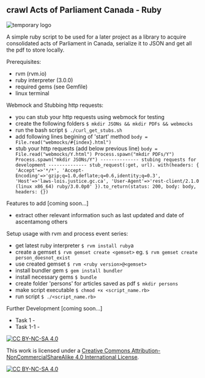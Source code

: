 ## crawl Acts of Parliament Canada - Ruby
![temporary logo](https://bt-strike.s3-us-west-2.amazonaws.com/images/ruby.gif "bt-strike temporary logo")

A simple ruby script to be used for a later project as a library to acquire consolidated acts of Parliament in Canada, serialize it to JSON and get all the pdf to store locally.

Prerequisites:
* rvm (rvm.io)
* ruby interpreter (3.0.0)
* required gems (see Gemfile)
* linux terminal

Webmock and Stubbing http requests:
* you can stub your http requests using webmock for testing
* create the following folders `$ mkdir JSONs && mkdir PDFs && webmocks`
* run the bash script `$ ./curl_get_stubs.sh`
* add following lines begining of 'start' method `body = File.read("webmocks/#{index}.html")`
* stub your http requests (add below previous line) 
      ```body = File.read("webmocks/Y.html")
         Process.spawn("mkdir PDFs/Y")
         Process.spawn("mkdir JSONs/Y")
          -------------- stubing requests for development --------------
         stub_request(:get, url).
            with(headers: {
              'Accept'=>'*/*',
              'Accept-Encoding'=>'gzip;q=1.0,deflate;q=0.6,identity;q=0.3',
              'Host'=>'laws-lois.justice.gc.ca',
              'User-Agent'=>'rest-client/2.1.0 (linux x86_64) ruby/3.0.0p0'
            }).to_return(status: 200, body: body, headers: {})
        ```

        
Features to add [coming soon...]
* extract other relevant information such as last updated and date of ascentamong others

Setup usage with rvm and process event series:
* get latest ruby interpreter
`$ rvm install ruby`a
* create a gemset
`$ rvm gemset create <gemset>`
eg. `$ rvm gemset create person_doesnot_exist`
* use created gemset
`$ rvm <ruby version>@<gemset>`
* install bundler gem
`$ gem install bundler`
* install necessary gems
`$ bundle`
* create folder 'persons' for articles saved as pdf
`$ mkdir persons`
* make script executable
`$ chmod +x <script_name.rb>`
* run script
`$ ./<script_name.rb>`


Further Development [coming soon...]
* Task 1 -
* Task 1-1 -

[![CC BY-NC-SA 4.0][cc-by-nc-sa-shield]][cc-by-nc-sa]

This work is licensed under a
[Creative Commons Attribution-NonCommercialShareAlike 4.0 International License][cc-by-nc-sa].

[![CC BY-NC-SA 4.0][cc-by-nc-sa-image]][cc-by-nc-sa]

[cc-by-nc-sa]: http://creativecommons.org/licenses/by-nc-sa/4.0/
[cc-by-nc-sa-image]: https://licensebuttons.net/l/by-nc-sa/4.0/88x31.png
[cc-by-nc-sa-shield]: https://img.shields.io/badge/License-CC%20BY--NC--SA%204.0-lightgrey.svg


